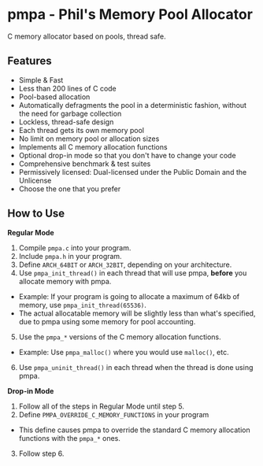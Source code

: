 pmpa - Phil's Memory Pool Allocator
=====================

C memory allocator based on pools, thread safe.

Features
---------------------
* Simple & Fast
 * Less than 200 lines of C code
* Pool-based allocation
* Automatically defragments the pool in a deterministic fashion, without the need for garbage collection
* Lockless, thread-safe design
 * Each thread gets its own memory pool
* No limit on memory pool or allocation sizes
* Implements all C memory allocation functions
* Optional drop-in mode so that you don't have to change your code
* Comprehensive benchmark & test suites
* Permissively licensed: Dual-licensed under the Public Domain and the Unlicense
 * Choose the one that you prefer

How to Use
---------------------
**Regular Mode**

1. Compile `pmpa.c` into your program.
2. Include `pmpa.h` in your program.
3. Define `ARCH_64BIT` or `ARCH_32BIT`, depending on your architecture.
4. Use `pmpa_init_thread()` in each thread that will use pmpa, **before** you allocate memory with pmpa.
 * Example: If your program is going to allocate a maximum of 64kb of memory, use `pmpa_init_thread(65536)`.
 * The actual allocatable memory will be slightly less than what's specified, due to pmpa using some memory for pool accounting.
5. Use the `pmpa_*` versions of the C memory allocation functions.
 * Example: Use `pmpa_malloc()` where you would use `malloc()`, etc.
6. Use `pmpa_uninit_thread()` in each thread when the thread is done using pmpa.

**Drop-in Mode**

1. Follow all of the steps in Regular Mode until step 5.
2. Define `PMPA_OVERRIDE_C_MEMORY_FUNCTIONS` in your program
 * This define causes pmpa to override the standard C memory allocation functions with the `pmpa_*` ones.
3. Follow step 6.